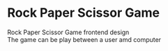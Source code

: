 # Rock Paper Scissor Game
Rock Paper Scissor Game frontend design <br>
The game can be play between a user amd computer
